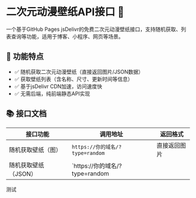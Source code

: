 # 二次元动漫壁纸API接口 🎨
一个基于GitHub Pages   jsDelivr的免费二次元动漫壁纸接口，支持随机获取、列表查询等功能，适用于博客、小程序、网页等场景。

## 🌟 功能特点
- ✅ 随机获取二次元动漫壁纸（直接返回图片/JSON数据）
- ✅ 获取壁纸列表（含名称、尺寸、更新时间等信息）
- ✅ 基于jsDelivr CDN加速，访问速度快
- ✅ 无需后端，纯前端静态API实现

## 📚 接口文档
| 接口功能         | 调用地址                                  | 返回格式       |
|------------------|-------------------------------------------|----------------|
| 随机获取壁纸（图）| `https://你的域名/?type=random`           | 直接返回图片   |
| 随机获取壁纸（JSON）| `https://你的域名/?type=random
测试